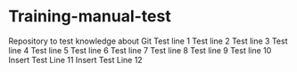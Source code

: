 # Training-manual-test
Repository to test knowledge about Git
Test line 1
Test line 2
Test line 3
Test line 4
Test line 5
Test line 6
Test line 7
Test line 8
Test line 9
Test line 10
Insert Test Line 11
Insert Test Line 12
